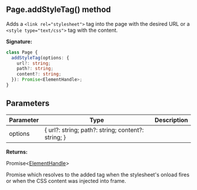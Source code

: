 ## Page.addStyleTag() method

Adds a `<link rel="stylesheet">` tag into the page with the desired URL or a `<style type="text/css">` tag with the content.

**Signature:**

```typescript
class Page {
  addStyleTag(options: {
    url?: string;
    path?: string;
    content?: string;
  }): Promise<ElementHandle>;
}
```

## Parameters

| Parameter | Type                                               | Description |
| --------- | -------------------------------------------------- | ----------- |
| options   | { url?: string; path?: string; content?: string; } |             |

**Returns:**

Promise&lt;[ElementHandle](./puppeteer.elementhandle.md)&gt;

Promise which resolves to the added tag when the stylesheet's onload fires or when the CSS content was injected into frame.
